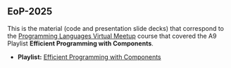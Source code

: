 ## EoP-2025

This is the material (code and presentation slide decks) that correspond to the [Programming Languages Virtual Meetup](https://www.meetup.com/Programming-Languages-Toronto-Meetup/) course that covered the A9 Playlist **Efficient Programming with Components**.

* **Playlist:** [Efficient Programming with Components](https://www.youtube.com/playlist?list=PLHxtyCq_WDLXryyw91lahwdtpZsmo4BGD)
